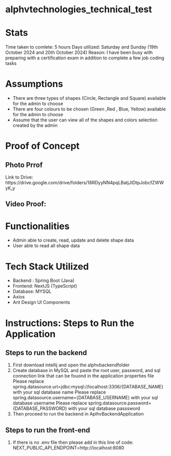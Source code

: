 # alphvtechnologies_technical_test

<h1>Stats </h1>
Time taken to comlete: 5 hours
Days utilized: Saturday and Sunday (19th October 2024 and 20th October 2024)
Reason: I have been busy with preparing with a certification exam in addition to complete a few job coding tasks

<h1>Assumptions</h1>
<uL>
  <li>There are three types of shapes (Circle, Rectangle and Square) available for the admin to choose</li>
  <li>There are four colours to be chosen (Green ,Red , Blue, Yellow) available for the admin to choose</li>
  <li>Assume that the user can view all of the shapes and colors selection created by the admin</li>
</uL>

<h1>Proof of Concept</h1>
<h2>Photo Prrof</h2>
Link to Drive: https://drive.google.com/drive/folders/18RDyyNN4pqLBatjJIDtpJobcfZWWyK_y
<h2> Video Proof: </h2>

<h1>Functionalities</h1>
<ul>
  <li>Admin able to create, read, update and delete shape data</li>
  <li>User able to read all shape data</li>
</ul>

<h1>Tech Stack Utilized</h1>
<ul>
  <li>Backend : Spring Boot (Java)</li>
  <li>Frontend: NextJS (TypeScript)</li>
  <li>Database: MYSQL </li>
  <li>Axios</li>
  <li>Ant Design UI Components</li>
</ul>


<h1>Instructions: Steps to Run the Application</h1>
<h2>Steps to run the backend</h2>
<ol>
  <li>First download intellij and open the alphvbackendfolder </li>
  <li>Create database in MySQL and paste the root user, password, and sql connection link that can be fouond in the application properties file
  Please replace spring.datasource.url=jdbc:mysql://localhost:3306/{DATABASE_NAME) with your sql database name
  Please replace  spring.datasource.username={DATABASE_USERNAME) with your sql database username
  Please replace  spring.datasource.password={DATABASE_PASSWORD) with your sql database passsword
  </li>
  <li>Then proceed to run the backend in AplhvBackendApplication</li>
</ol>
<h2>Steps to run the front-end</h2>
<ol>
  <li>If there is no .env file then please add in this line of code:  NEXT_PUBLIC_API_ENDPOINT=http://localhost:8080 </li>
</ol>
